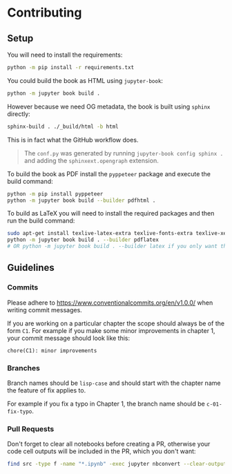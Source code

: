 # Contributing

## Setup

You will need to install the requirements:

```sh
python -m pip install -r requirements.txt
```

You could build the book as HTML using `jupyter-book`:

```sh
python -m jupyter book build .
```

However because we need OG metadata, the book is built using `sphinx` directly:

```sh
sphinx-build . ./_build/html -b html
```

This is in fact what the GitHub workflow does.

> The `conf.py` was generated by running `jupyter-book config sphinx .` and adding the `sphinxext.opengraph` extension.

To build the book as PDF install the `pyppeteer` package and execute the build command:

```sh
python -m pip install pyppeteer
python -m jupyter book build --builder pdfhtml .
```

To build as LaTeX you will need to install the required packages and then run the build command:

```sh
sudo apt-get install texlive-latex-extra texlive-fonts-extra texlive-xetex latexmk
python -m jupyter book build . --builder pdflatex
# OR python -m jupyter book build . --builder latex if you only want the LaTeX file
```

## Guidelines

### Commits

Please adhere to https://www.conventionalcommits.org/en/v1.0.0/ when writing commit messages.

If you are working on a particular chapter the scope should always be of the form `C1`. For example if you make some minor improvements in chapter 1, your commit message should look like this:

```
chore(C1): minor improvements
```

### Branches

Branch names should be `lisp-case` and should start with the chapter name the feature of fix applies to.

For example if you fix a typo in Chapter 1, the branch name should be `c-01-fix-typo`.

### Pull Requests

Don't forget to clear all notebooks before creating a PR, otherwise your code cell outputs will be included in the PR, which you don't want:

```sh
find src -type f -name "*.ipynb" -exec jupyter nbconvert --clear-output --inplace {} \;
```

